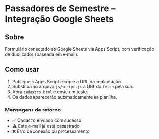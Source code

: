 # Passadores de Semestre – Integração Google Sheets

## Sobre
Formulário conectado ao Google Sheets via Apps Script, com verificação de duplicados (baseada em e-mail).

## Como usar
1. Publique o Apps Script e copie a URL da implantação.
2. Substitua no arquivo `js/script.js` a URL do `fetch` pela sua.
3. Abra `cadastro.html` e envie um teste.
4. Os dados aparecerão automaticamente na planilha.

### Mensagens de retorno
- ✅ Cadastro enviado com sucesso
- ⚠️ Este e-mail já está cadastrado
- ❌ Erro de conexão ou processamento
